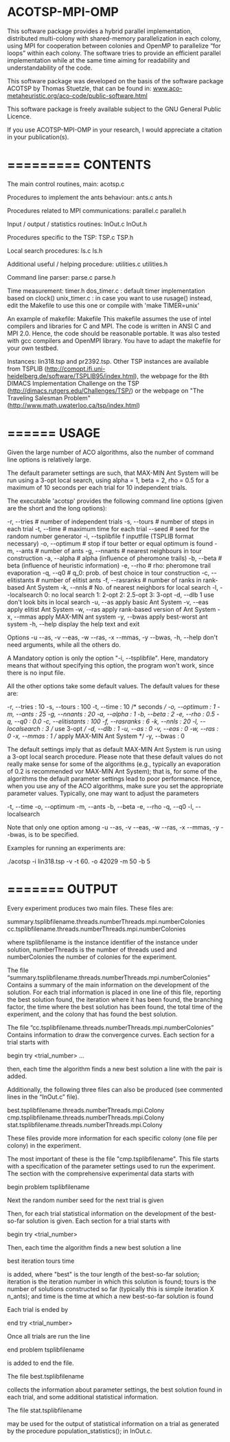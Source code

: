 # ACOTSP-MPI-OMP

This software package provides a hybrid parallel implementation, 
distributed multi-colony with shared-memory parallelization in each colony, using 
MPI for cooperation between colonies and OpenMP to parallelize “for loops” 
within each colony. The software tries to provide an efficient 
parallel implementation  while at the same time aiming for readability 
and understandability of the code.

This software package was developed on the basis of the 
software package ACOTSP by Thomas Stuetzle, that can be
found in: www.aco-metaheuristic.org/aco-code/public-software.html 

This software package is freely available subject to the 
GNU General Public Licence.

If you use ACOTSP-MPI-OMP in your research, I would appreciate a 
citation in your publication(s). 


=========
CONTENTS
=========

The main control routines, main:
acotsp.c

Procedures to implement the ants behaviour:
ants.c
ants.h

Procedures related to MPI communications:
parallel.c
parallel.h

Input / output / statistics routines:
InOut.c
InOut.h

Procedures specific to the TSP:
TSP.c
TSP.h

Local search procedures:
ls.c
ls.h

Additional useful / helping procedure:
utilities.c
utilities.h

Command line parser:
parse.c
parse.h

Time measurement:
timer.h 
dos_timer.c  : default timer implementation based on clock()
unix_timer.c : in case you want to use rusage() instead, edit the
               Makefile to use this one or compile with 'make TIMER=unix'

An example of makefile:
Makefile 
  This makefile assumes the use of intel compilers
  and libraries for C and MPI. The code is written 
  in ANSI C and MPI 2.0. Hence, the code should be
  reasonable portable. It was also tested with 
  gcc compilers and OpenMPI library. You have to 
  adapt the makefile for your own testbed. 

Instances: lin318.tsp and pr2392.tsp. 
  Other TSP instances are available from TSPLIB
  (http://comopt.ifi.uni-heidelberg.de/software/TSPLIB95/index.html),
  the webpage for the 8th DIMACS Implementation Challenge on the TSP
  (http://dimacs.rutgers.edu/Challenges/TSP/) or the webpage on "The
  Traveling Salesman Problem"
  (http://www.math.uwaterloo.ca/tsp/index.html)



======
USAGE
======

Given the large number of ACO algorithms, also the number of command
line options is relatively large.

The default parameter settings are such, that MAX-MIN Ant System will
be run using a 3-opt local search, using alpha = 1, beta = 2, rho =
0.5 for a maximum of 10 seconds per each trial for 10 independent
trials.

The executable 'acotsp' provides the following command line options
(given are the short and the long options):

-r, --tries          # number of independent trials
-s, --tours          # number of steps in each trial
-t, --time           # maximum time for each trial
    --seed           # seed for the random number generator 
-i, --tsplibfile     f inputfile (TSPLIB format necessary)
-o, --optimum        # stop if tour better or equal optimum is found
-m, --ants           # number of ants
-g, --nnants         # nearest neighbours in tour construction
-a, --alpha          # alpha (influence of pheromone trails)
-b, --beta           # beta (influence of heuristic information)
-e, --rho            # rho: pheromone trail evaporation
-q, --q0             # q_0: prob. of best choice in tour construction
-c, --elitistants    # number of elitist ants
-f, --rasranks       # number of ranks in rank-based Ant System
-k, --nnls           # No. of nearest neighbors for local search
-l, --localsearch    0: no local search   1: 2-opt   2: 2.5-opt   3: 3-opt
-d, --dlb            1 use don't look bits in local search
-u, --as               apply basic Ant System
-v, --eas              apply elitist Ant System
-w, --ras              apply rank-based version of Ant System
-x, --mmas             apply MAX-MIN ant system
-y, --bwas             apply best-worst ant system
-h, --help             display the help text and exit

Options -u --as, -v --eas, -w --ras, -x --mmas, -y --bwas, 
-h, --help don't need arguments, while all the others do.  

A Mandatory option is only the option "-i, --tsplibfile". Here, mandatory
means that without specifying this option, the program won't work,
since there is no input file. 

All the other options take some default values. The default values for
these are:

-r, --tries       : 10
-s, --tours       : 100
-t, --time        : 10 /* seconds */
-o, --optimum     : 1
-m, --ants        : 25
-g, --nnants      : 20
-a, --alpha       : 1
-b, --beta        : 2
-e, --rho         : 0.5
-q, --q0          : 0.0
-c, --elitistants : 100
-f, --rasranks    : 6
-k, --nnls        : 20
-l, --localsearch : 3 /* use 3-opt */
-d, --dlb         : 1 
-u, --as          : 0
-v, --eas         : 0
-w, --ras         : 0 
-x, --mmas        : 1 /* apply MAX-MIN Ant System */
-y, --bwas        : 0


The default settings imply that as default MAX-MIN Ant System is run
using a 3-opt local search procedure. Please note that these default
values do not really make sense for some of the algorithms (e.g.,
typically an evaporation of 0.2 is recommended vor MAX-MIN Ant
System); that is, for some of the algorithms the default parameter
settings lead to poor performance. Hence, when you
use any of the ACO algorithms, make sure you set the appropriate
parameter values. Typically, one may want to adjust the parameters

-t, --time
-o, --optimum
-m, --ants
-b, --beta
-e, --rho 
-q, --q0
-l, --localsearch

Note that only one option among -u --as, -v --eas, -w --ras,
-x --mmas, -y --bwas, is to be specified.

Examples for running an experiments are:

./acotsp -i lin318.tsp -v -t 60. -o 42029 -m 50 -b 5


=======
OUTPUT
=======

Every experiment produces two main files. These files are: 

summary.tsplibfilename.threads.numberThreads.mpi.numberColonies
cc.tsplibfilename.threads.numberThreads.mpi.numberColonies

where tsplibfilename is the instance identifier of the instance under
solution, numberThreads is the number of threads used and numberColonies
the number of colonies for the experiment.

The file “summary.tsplibfilename.threads.numberThreads.mpi.numberColonies” 
Contains a summary of the main information on the development of the
solution. For each trial information is placed in one line of this file,
reporting the best solution found, the iteration where it has been found, 
the branching factor, the time where the best solution has been found, 
the total time of the experiment, and the colony that has found the best solution.

The file “cc.tsplibfilename.threads.numberThreads.mpi.numberColonies” 
Contains information to draw the convergence curves. Each section for a trial 
starts with

begin try <trial_number> …

then, each time the algorithm finds a new best solution a line with the pair
<best-solution-found>  <time>
is added.


Additionally, the following three files can also be produced (see commented lines
in the “InOut.c” file).

best.tsplibfilename.threads.numberThreads.mpi.Colony
cmp.tsplibfilename.threads.numberThreads.mpi.Colony
stat.tsplibfilename.threads.numberThreads.mpi.Colony

These files provide more information for each specific colony 
(one file per colony) in the experiment.

The most important of these is the file "cmp.tsplibfilename". This
file starts with a specification of the parameter settings used to run
the experiment. The section with the comprehensive experimental data
starts with

begin problem tsplibfilename

Next the random number seed for the next trial is given

Then, for each trial statistical information on the development of the
best-so-far solution is given. Each section for a trial starts with

begin try <trial_number>

Then, each time the algorithm finds a new best solution a line 

best <number>	 iteration <number>	 tours <number>	 time <number>

is added, where "best" is the tour length of the best-so-far solution;
iteration is the iteration number in which this solution is found;
tours is the number of solutions constructed so far (typically this is
simple iteration X n_ants); and time is the time at which a new
best-so-far solution is found

Each trial is ended by 

end try <trial_number>

Once all trials are run the line 

end problem tsplibfilename

is added to end the file. 

The file  best.tsplibfilename

collects the information about parameter settings, the best solution
found in each trial, and some additional statistical information.

The file stat.tsplibfilename 

may be used for the output of statistical information on a trial as
generated by the procedure population_statistics(); in InOut.c.

